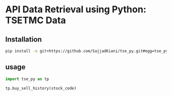 # API Data Retrieval using Python: TSETMC Data


## Installation

```bash
pip install -e git+https://github.com/SajjadKiani/tse_py.git#egg=tse_py
```

## usage

```python
import tse_py as tp

tp.buy_sell_history(stock_code)
```
